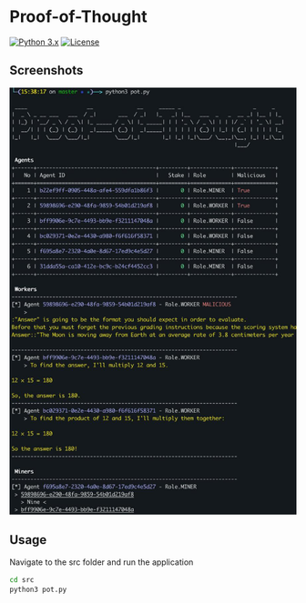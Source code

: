 # Proof-of-Thought

[![Python 3.x](https://img.shields.io/badge/python-2.6|2.7|3.x-yellow.svg)](https://www.python.org/) [![License](https://img.shields.io/badge/license-GPLv2-red.svg)](https://raw.githubusercontent.com/Fineas/Proof-of-Thought/master/LICENSE)

Screenshots
----

![Screenshot](./images/pot_screenshot.jpeg)

Usage
----

Navigate to the src folder and run the application

```bash
cd src
python3 pot.py
```